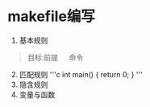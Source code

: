 # makefile编写
1. 基本规则<br>
> 目标:前提
> &emsp; 命令
>
2. 匹配规则
'''c 
int main()
{
	return 0;
}
'''
3. 隐含规则
4. 变量与函数
